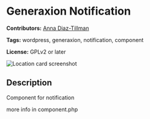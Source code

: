 # Generaxion Notification

**Contributors:** [Anna Diaz-Tillman](#)

**Tags:** wordpress, generaxion, notification, component

**License:** GPLv2 or later

![Location card screenshot](https://bitbucket.org/aucor/aucor-code-library/raw/23ee66d76045a8e24d7e16447db582201a801869/wp-components/person-card/screenshot.png)

## Description

Component for notification

more info in component.php
